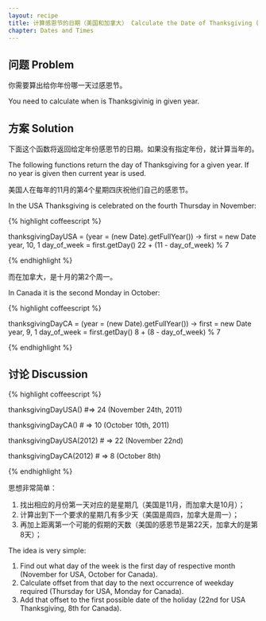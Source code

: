 ```yaml
---
layout: recipe
title: 计算感恩节的日期（美国和加拿大） Calculate the Date of Thanksgiving (USA and Canada)
chapter: Dates and Times
---
```

## 问题 Problem

你需要算出给你年份哪一天过感恩节。

You need to calculate when is Thanksgivinig in given year.

## 方案 Solution

下面这个函数将返回给定年份感恩节的日期。如果没有指定年份，就计算当年的。

The following functions return the day of Thanksgiving for a given year. If no year is given then current year is used.

美国人在每年的11月的第4个星期四庆祝他们自己的感恩节。

In the USA Thanksgiving is celebrated on the fourth Thursday in November:

{% highlight coffeescript %}

thanksgivingDayUSA = (year = (new Date).getFullYear()) ->
  first = new Date year, 10, 1
  day_of_week = first.getDay()
  22 + (11 - day_of_week) % 7

{% endhighlight %}

而在加拿大，是十月的第2个周一。

In Canada it is the second Monday in October:

{% highlight coffeescript %}

thanksgivingDayCA = (year = (new Date).getFullYear()) ->
    first = new Date year, 9, 1
    day_of_week = first.getDay()
    8 + (8 - day_of_week) % 7

{% endhighlight %}

## 讨论 Discussion

{% highlight coffeescript %}

thanksgivingDayUSA() #=> 24 (November 24th, 2011)

thanksgivingDayCA() # => 10 (October 10th, 2011)

thanksgivingDayUSA(2012) # => 22 (November 22nd)

thanksgivingDayCA(2012) # => 8 (October 8th)

{% endhighlight %}

思想非常简单：
1. 找出相应的月份第一天对应的是星期几（美国是11月，而加拿大是10月）；
2. 计算出到下一个要求的星期几有多少天（美国是周四，加拿大是周一）；
3. 再加上距离第一个可能的假期的天数（美国的感恩节是第22天，加拿大的是第8天）；

The idea is very simple:
1. Find out what day of the week is the first day of respective month (November for USA, October for Canada).
2. Calculate offset from that day to the next occurrence of weekday required (Thursday for USA, Monday for Canada).
3. Add that offset to the first possible date of the holiday (22nd for USA Thanksgiving, 8th for Canada).
